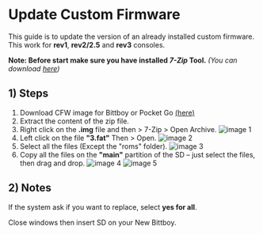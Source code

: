 # Update Custom Firmware

This guide is to update the version of an already installed custom firmware. This work for **rev1**, **rev2/2.5** and **rev3** consoles.

**Note: Before start make sure you have installed _7-Zip_ Tool.** _(You can download [here](https://www.7-zip.org/download.html))_

## 1) Steps
1. Download CFW image for Bittboy or Pocket Go [(here)](https://github.com/TriForceX/NewBittboyCFW#setup)
2. Extract the content of the zip file.
3. Right click on the **.img** file and then > 7-Zip > Open Archive.
![image 1](https://i.imgur.com/Z0V3nlk.jpg)
4. Left click on the file **"3.fat"** Then > Open.
![image 2](https://i.imgur.com/XS7mu45.jpg)
5. Select all the files (Except the "roms" folder).
![image 3](https://i.imgur.com/mAIGkef.jpg)
6. Copy all the files on the **"main"** partition of the SD – just select the files, then drag and drop.
![image 4](https://i.imgur.com/Zyc2EWR.jpg)
![image 5](https://i.imgur.com/9Xp74zn.jpg)

## 2) Notes
If the system ask if you want to replace, select **yes for all**. 

Close windows then insert SD on your New Bittboy.